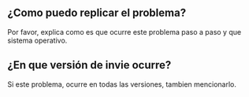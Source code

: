 ## ¿Como puedo replicar el problema?
Por favor, explica como es que ocurre este problema paso a paso y que sistema operativo.
## ¿En que versión de invie ocurre?
Si este problema, ocurre en todas las versiones, tambien mencionarlo.
